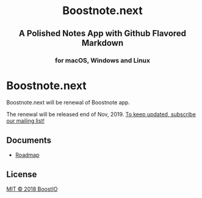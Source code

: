 <h1 align='center'>
  Boostnote.next
</h1>
<h2 align='center'>A Polished Notes App with Github Flavored Markdown</h2>
<h3 align="center">for macOS, Windows and Linux</h5>

# Boostnote.next

Boostnote.next will be renewal of Boostnote app.

The renewal will be released end of Nov, 2019. [To keep updated, subscribe our mailing list!](https://boostnote.io/#subscribe)

## Documents

- [Roadmap](docs/roadmap.md)

## License

[MIT © 2018 BoostIO](./LICENSE.md)
